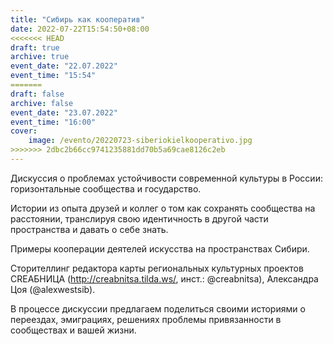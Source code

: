```yaml
---
title: "Сибирь как кооператив"
date: 2022-07-22T15:54:50+08:00
<<<<<<< HEAD
draft: true
archive: true
event_date: "22.07.2022"
event_time: "15:54"
=======
draft: false
archive: false
event_date: "23.07.2022"
event_time: "16:00"
cover: 
    image: /evento/20220723-siberiokielkooperativo.jpg
>>>>>>> 2dbc2b66cc9741235881dd70b5a69cae8126c2eb
---
```

Дискуссия о проблемах устойчивости современной культуры в России: горизонтальные сообщества и государство.

Истории из опыта друзей и коллег о том как сохранять сообщества на расстоянии, транслируя свою идентичность в другой части пространства и давать о себе знать.

Примеры кооперации деятелей искусства на пространствах Сибири.

Сторителлинг редактора карты региональных культурных проектов CREAБНИЦА (http://creabnitsa.tilda.ws/, инст.: @creabnitsa), Александра Цоя (@alexwestsib).

В процессе дискуссии предлагаем поделиться своими историями о переездах, эмиграциях, решениях проблемы привязанности в сообществах и вашей жизни.
